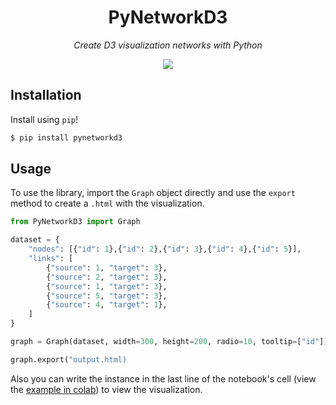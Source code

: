 <h1 align="center">PyNetworkD3</h1>

<p align="center">
    <em>
        Create D3 visualization networks with Python
    </em>
</p>

<p align="center">
<a href="https://colab.research.google.com/drive/1AwtW-FDAaTh_RMBKj4CJYcyKP2xnOanK?usp=sharing"><img src="https://img.shields.io/badge/example-Open%20in%20colab-hsl(30%2C%20100%25%2C%2048%25)?logo=googlecolab" /></a>
<!-- 
<a href="https://pypi.org/project/iic2343" target="_blank">
    <img src="https://img.shields.io/pypi/v/iic2343?label=version&logo=python&logoColor=%23fff&color=306998" alt="PyPI - Version">
</a>

<a href="https://github.com/daleal/iic2343/actions?query=workflow%3Atests" target="_blank">
    <img src="https://img.shields.io/github/workflow/status/daleal/iic2343/tests?label=tests&logo=python&logoColor=%23fff" alt="Tests">
</a>

<a href="https://codecov.io/gh/daleal/iic2343" target="_blank">
    <img src="https://img.shields.io/codecov/c/gh/daleal/iic2343?label=coverage&logo=codecov&logoColor=ffffff" alt="Coverage">
</a>

<a href="https://github.com/daleal/iic2343/actions?query=workflow%3Alinters" target="_blank">
    <img src="https://img.shields.io/github/workflow/status/daleal/iic2343/linters?label=linters&logo=github" alt="Linters">
</a> 
-->
</p>

## Installation

Install using `pip`!

```sh
$ pip install pynetworkd3
```

## Usage

To use the library, import the `Graph` object directly and use the `export` method
to create a `.html` with the visualization. 


```python
from PyNetworkD3 import Graph

dataset = {
    "nodes": [{"id": 1},{"id": 2},{"id": 3},{"id": 4},{"id": 5}],
    "links": [
        {"source": 1, "target": 3},
        {"source": 2, "target": 3},
        {"source": 1, "target": 3},
        {"source": 5, "target": 3},
        {"source": 4, "target": 1},
    ]
}

graph = Graph(dataset, width=300, height=200, radio=10, tooltip=["id"])

graph.export("output.html)
```

Also you can write the instance in the last line of the notebook's cell (view the <a href="https://colab.research.google.com/drive/1AwtW-FDAaTh_RMBKj4CJYcyKP2xnOanK?usp=sharing"> example in colab</a>) to view the visualization.

<!-- 
### Methods

Here, a `Basys3` instance has 3 methods:

#### `begin`

The method receives an optional `port_number` parameter (in needs to be an `int`). If the parameter is not present and there is only one available serial port on your machine, the `Basys3` instance will use that serial port. Otherwise, it will raise an exception. The method initializes a port to `write` to.

#### `write`

The method receives an `address` parameter (an `int`) and a `word` parameter (a `bytearray`). It then attempts to write the `word` on the specified `address`. If the `Basys3` instance fails, it returns a `0`. Otherwise, it returns an `int`.

#### `end`

The method receives no parameters, and simply closes the port initialized on the `begin` method.

### Attributes

The `Basys3` instance also has 1 attribute:

#### `available_ports`

This attribute has a list with all the available ports (the ports are [`ListPortInfo`](https://pythonhosted.org/pyserial/tools.html#serial.tools.list_ports.ListPortInfo) objects). You don't **need** to use this attribute, but it might come in handy if you want to generate a GUI for your users or something like that.

## CLI

This module also includes a CLI! It is quite simple, but it might be useful to see ports on your machine. The CLI works as follows:

```sh
$ iic2343 --help
usage: iic2343 [-h] [-v] {ports} ...

Command line interface tool for iic2343.

positional arguments:
  {ports}        Action to be executed.

optional arguments:
  -h, --help     show this help message and exit
  -v, --version  show program's version number and exit
```

That was the `--help` flag. Use it when you're not sure how something works! To see a list of your available ports, run the following command on your terminal:

```sh
$ iic2343 ports
(0) ttyS0
      desc: ttyS0
(1) ttyUSB0
      desc: n/a
(2) ttyUSB1
      desc: CP2102 USB to UART Bridge Controller
3 ports found
```

You can also use the `--verbose` flag to get a bit more information about each port:

```sh
$ iic2343 ports --verbose
(0) /dev/ttyS0
      desc: ttyS0
      hwid: PNP0501
(1) /dev/ttyUSB0
      desc: n/a
      hwid: PNP0502
(2) /dev/ttyUSB1
      desc: CP2102 USB to UART Bridge Controller
      hwid: USB VID:PID=10C4:EA60 SER=0001 LOCATION=2-1.6
3 ports found
```

## Developing

This library uses `PyTest` as the test suite runner, and `PyLint`, `Flake8`, `Black`, `ISort` and `MyPy` as linters. It also uses `Poetry` as the default package manager.

The library includes a `Makefile` that has every command you need to start developing. If you don't have it, install `Poetry` using:

```sh
make get-poetry
```

Then, create a virtualenv to use throughout the development process, using:

```sh
make build-env
```

Activate the virtualenv using:

```sh
. .venv/bin/activate
```

Deactivate it using:

```sh
deactivate
```

To add a new package, use `Poetry`:

```sh
poetry add <new-package>
```

To run the linters, you can use:

```sh
# The following commands auto-fix the code
make black!
make isort!

# The following commands just review the code
make black
make isort
make flake8
make mypy
make pylint
```

To run the tests, you can use:

```sh
make tests
```

## Releasing

To make a new release of the library, `git switch` to the `master` branch and execute:

```sh
make bump! minor
```

The word `minor` can be replaced with `patch` or `major`, depending on the type of release. The `bump!` command will bump the versions of the library, create a new branch, add and commit the changes. Then, just _merge_ that branch to `master`. Finally, execute a _merge_ to the `stable` branch. Make sure to update the version before merging into `stable`, as `PyPi` will reject packages with duplicated versions. -->
